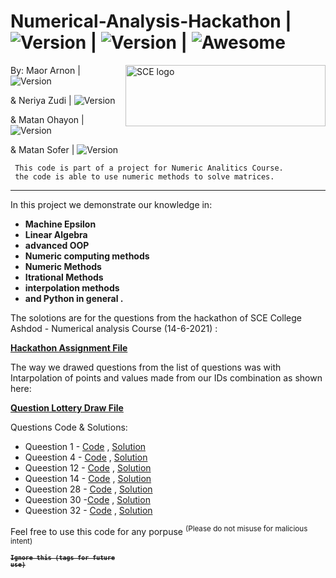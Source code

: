 # Numerical-Analysis-Hackathon | <img src="https://img.shields.io/badge/Version-1.1-green" alt="Version" > |   <img src="https://img.shields.io/badge/Downloads-0-lightgreen" alt="Version" > | ![Awesome](https://cdn.rawgit.com/sindresorhus/awesome/d7305f38d29fed78fa85652e3a63e154dd8e8829/media/badge.svg)

<img src="https://upload.wikimedia.org/wikipedia/he/4/44/SCE_logo.png" align="right"
     alt="SCE logo" width="320" height="98">


 By: Maor Arnon | <img src="https://img.shields.io/badge/Maor-Programmer-green" alt="Version" > 
 
 & Neriya Zudi | <img src="https://img.shields.io/badge/Neria-Programmer-blue" alt="Version" >
 
 &  Matan Ohayon | <img src="https://img.shields.io/badge/Matan-Programmer-green" alt="Version" >
 
 &  Matan Sofer | <img src="https://img.shields.io/badge/Matan-Programmer-blue" alt="Version" >
 



     This code is part of a project for Numeric Analitics Course.
     the code is able to use numeric methods to solve matrices.
     
     
   <hr>
   
   In this project we demonstrate our knowledge in:
   * **Machine Epsilon** 
   * **Linear Algebra** 
   * **advanced OOP** 
   * **Numeric computing methods**
   * **Numeric Methods**
   * **Itrational Methods**
   * **interpolation methods**
   * **and Python in general .**
  
  The solotions are for the questions from the hackathon of SCE College Ashdod - Numerical analysis Course (14-6-2021) :
  
  **<a href="https://github.com/Maor-Ar/Numerical-Analysis-Hackathon/blob/main/Final%20Semester%20Hackathon%20All%20of%20The%20Questions.pdf">Hackathon Assignment File</a>**
  
  The way we drawed questions from the list of questions was with Intarpolation of points and values made from our IDs combination as shown here:
  
   **<a href="https://github.com/Maor-Ar/Numerical-Analysis-Hackathon/blob/main/Final%20Semester%20Hackathon%20All%20of%20The%20Questions.pdf">Question Lottery Draw File</a>**
   
   Questions Code & Solutions:
   * Queestion 1 - <a href="https://github.com/Maor-Ar/Numerical-Analysis-Hackathon/blob/main/Final%20Semester%20Hackathon%20All%20of%20The%20Questions.pdf">Code</a> , <a href="https://github.com/Maor-Ar/Numerical-Analysis-Hackathon/blob/main/Final%20Semester%20Hackathon%20All%20of%20The%20Questions.pdf">Solution</a>
   * Queestion 4 - <a href="https://github.com/Maor-Ar/Numerical-Analysis-Hackathon/blob/main/Final%20Semester%20Hackathon%20All%20of%20The%20Questions.pdf">Code</a> , <a href="https://github.com/Maor-Ar/Numerical-Analysis-Hackathon/blob/main/Final%20Semester%20Hackathon%20All%20of%20The%20Questions.pdf">Solution</a>
   * Queestion 12 - <a href="https://github.com/Maor-Ar/Numerical-Analysis-Hackathon/blob/main/Final%20Semester%20Hackathon%20All%20of%20The%20Questions.pdf">Code</a> , <a href="https://github.com/Maor-Ar/Numerical-Analysis-Hackathon/blob/main/Final%20Semester%20Hackathon%20All%20of%20The%20Questions.pdf">Solution</a>
   * Queestion 14 - <a href="https://github.com/Maor-Ar/Numerical-Analysis-Hackathon/blob/main/Final%20Semester%20Hackathon%20All%20of%20The%20Questions.pdf">Code</a> , <a href="https://github.com/Maor-Ar/Numerical-Analysis-Hackathon/blob/main/Final%20Semester%20Hackathon%20All%20of%20The%20Questions.pdf">Solution</a>
   * Queestion 28 - <a href="https://github.com/Maor-Ar/Numerical-Analysis-Hackathon/blob/main/Final%20Semester%20Hackathon%20All%20of%20The%20Questions.pdf">Code</a> , <a href="https://github.com/Maor-Ar/Numerical-Analysis-Hackathon/blob/main/Final%20Semester%20Hackathon%20All%20of%20The%20Questions.pdf">Solution</a>
   * Queestion 30 -<a href="https://github.com/Maor-Ar/Numerical-Analysis-Hackathon/blob/main/Final%20Semester%20Hackathon%20All%20of%20The%20Questions.pdf">Code</a> , <a href="https://github.com/Maor-Ar/Numerical-Analysis-Hackathon/blob/main/Final%20Semester%20Hackathon%20All%20of%20The%20Questions.pdf">Solution</a>
   * Queestion 32 - <a href="https://github.com/Maor-Ar/Numerical-Analysis-Hackathon/blob/main/Final%20Semester%20Hackathon%20All%20of%20The%20Questions.pdf">Code</a> , <a href="https://github.com/Maor-Ar/Numerical-Analysis-Hackathon/blob/main/Final%20Semester%20Hackathon%20All%20of%20The%20Questions.pdf">Solution</a>
  
  
  

Feel free to use this code for any porpuse <sup> (Please do not misuse for malicious intent) </sub>



 


<code><strong><sup><strike>Ignore this (tags for future use)</strike></sup></strong></code>

